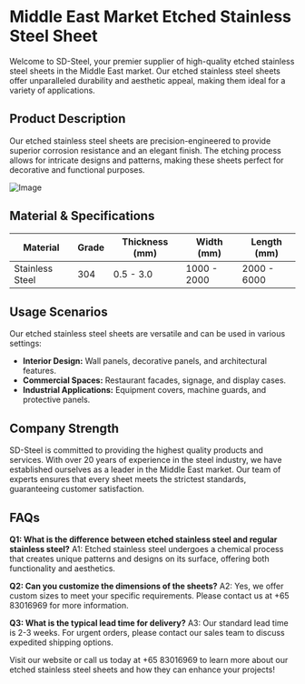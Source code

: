 # Middle East Market Etched Stainless Steel Sheet

Welcome to SD-Steel, your premier supplier of high-quality etched stainless steel sheets in the Middle East market. Our etched stainless steel sheets offer unparalleled durability and aesthetic appeal, making them ideal for a variety of applications. 

## Product Description
Our etched stainless steel sheets are precision-engineered to provide superior corrosion resistance and an elegant finish. The etching process allows for intricate designs and patterns, making these sheets perfect for decorative and functional purposes.

![Image](https://github.com/user-attachments/assets/2567258e-e124-4816-932d-1809bd27ef0b)

## Material & Specifications
| **Material** | **Grade** | **Thickness (mm)** | **Width (mm)** | **Length (mm)** |
|--------------|-----------|--------------------|----------------|-----------------|
| Stainless Steel | 304 | 0.5 - 3.0 | 1000 - 2000 | 2000 - 6000 |

## Usage Scenarios
Our etched stainless steel sheets are versatile and can be used in various settings:
- **Interior Design:** Wall panels, decorative panels, and architectural features.
- **Commercial Spaces:** Restaurant facades, signage, and display cases.
- **Industrial Applications:** Equipment covers, machine guards, and protective panels.

## Company Strength
SD-Steel is committed to providing the highest quality products and services. With over 20 years of experience in the steel industry, we have established ourselves as a leader in the Middle East market. Our team of experts ensures that every sheet meets the strictest standards, guaranteeing customer satisfaction.

## FAQs
**Q1: What is the difference between etched stainless steel and regular stainless steel?**
A1: Etched stainless steel undergoes a chemical process that creates unique patterns and designs on its surface, offering both functionality and aesthetics.

**Q2: Can you customize the dimensions of the sheets?**
A2: Yes, we offer custom sizes to meet your specific requirements. Please contact us at +65 83016969 for more information.

**Q3: What is the typical lead time for delivery?**
A3: Our standard lead time is 2-3 weeks. For urgent orders, please contact our sales team to discuss expedited shipping options.

Visit our website or call us today at +65 83016969 to learn more about our etched stainless steel sheets and how they can enhance your projects!